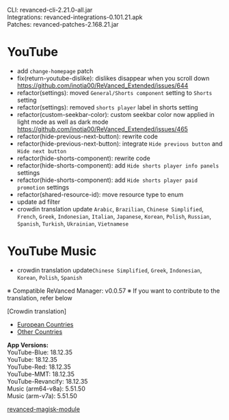CLI: revanced-cli-2.21.0-all.jar  
Integrations: revanced-integrations-0.101.21.apk  
Patches: revanced-patches-2.168.21.jar  

YouTube
==
- add `change-homepage` patch
- fix(return-youtube-dislike): dislikes disappear when you scroll down https://github.com/inotia00/ReVanced_Extended/issues/644
- refactor(settings): moved `General/Shorts component` setting to `Shorts` setting
- refactor(settings): removed `shorts player` label in shorts setting
- refactor(custom-seekbar-color): custom seekbar color now applied in light mode as well as dark mode https://github.com/inotia00/ReVanced_Extended/issues/465
- refactor(hide-previous-next-button): rewrite code
- refactor(hide-previous-next-button): integrate `Hide previous button` and `Hide next button`
- refactor(hide-shorts-component): rewrite code
- refactor(hide-shorts-component): add `Hide shorts player info panels` settings
- refactor(hide-shorts-component): add `Hide shorts player paid promotion` settings
- refactor(shared-resource-id): move resource type to enum
- update ad filter
- crowdin translation update
`Arabic`, `Brazilian`, `Chinese Simplified`, `French`, `Greek`, `Indonesian`, `Italian`, `Japanese`, `Korean`, `Polish`, `Russian`, `Spanish`, `Turkish`, `Ukrainian`, `Vietnamese`


YouTube Music
==
- crowdin translation update`Chinese Simplified`, `Greek`, `Indonesian`, `Korean`, `Polish`, `Spanish`


※ Compatible ReVanced Manager: v0.0.57
※ If you want to contribute to the translation, refer below

[Crowdin translation]
- [European Countries](https://crowdin.com/project/revancedextendedeu)
- [Other Countries](https://crowdin.com/project/revancedextended)
  
**App Versions:**  
YouTube-Blue: 18.12.35  
YouTube: 18.12.35  
YouTube-Red: 18.12.35  
YouTube-MMT: 18.12.35  
YouTube-Revancify: 18.12.35  
Music (arm64-v8a): 5.51.50  
Music (arm-v7a): 5.51.50  

[revanced-magisk-module](https://github.com/nikhilbadyal/revanced-magisk-module)  
